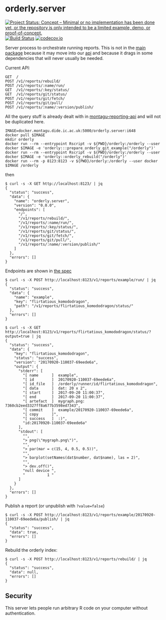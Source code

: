 # orderly.server

[![Project Status: Concept – Minimal or no implementation has been done yet, or the repository is only intended to be a limited example, demo, or proof-of-concept.](http://www.repostatus.org/badges/latest/concept.svg)](http://www.repostatus.org/#concept)
[![Build Status](https://travis-ci.org/vimc/orderly.server.svg?branch=master)](https://travis-ci.org/vimc/orderly.server)
[![codecov.io](https://codecov.io/github/vimc/orderly.server/coverage.svg?branch=master)](https://codecov.io/github/vimc/orderly.server?branch=master)

Server process to orchestrate running reports.  This is not in the [main package](https://github.com/vimc/orderly) because it may move into our [api](https://github.com/vimc/montagu-reporting-api) and because it drags in some dependencies that will never usually be needed.

Current API:

```
GET  /
POST /v1/reports/rebuild/
POST /v1/reports/:name/run/
GET  /v1/reports/:key/status/
GET  /v1/reports/git/status/
POST /v1/reports/git/fetch/
POST /v1/reports/git/pull/
POST /v1/reports/:name/:version/publish/
```

All the query stuff is already dealt with in [montagu-reporting-api](https://github.com/vimc/montagu-reporting-api) and will not be duplicated here.

```
IMAGE=docker.montagu.dide.ic.ac.uk:5000/orderly.server:i648
docker pull $IMAGE
mkdir orderly
docker run --rm --entrypoint Rscript -v ${PWD}/orderly:/orderly --user docker $IMAGE -e 'orderly:::prepare_orderly_git_example("/orderly")'
docker run --rm --entrypoint Rscript -v ${PWD}/orderly:/orderly --user docker $IMAGE -e 'orderly::orderly_rebuild("/orderly")'
docker run --rm -p 8123:8123 -v ${PWD}/orderly:/orderly --user docker $IMAGE /orderly
```

then

```
$ curl -s -X GET http://localhost:8123/ | jq
{
  "status": "success",
  "data": {
    "name": "orderly.server",
    "version": "0.0.0",
    "endpoints": [
      "/",
      "/v1/reports/rebuild/",
      "/v1/reports/:name/run/",
      "/v1/reports/:key/status/",
      "/v1/reports/git/status/",
      "/v1/reports/git/fetch/",
      "/v1/reports/git/pull/",
      "/v1/reports/:name/:version/publish/"
    ]
  },
  "errors": []
}
```

Endpoints are shown in [the spec](tests/testthat/spec/spec.md)

```
$ curl -s -X POST http://localhost:8123/v1/reports/example/run/ | jq
{
  "status": "success",
  "data": {
    "name": "example",
    "key": "flirtatious_komododragon",
    "path": "/v1/reports/flirtatious_komododragon/status/"
  },
  "errors": []
}
```

```
$ curl -s -X GET http://localhost:8123/v1/reports/flirtatious_komododragon/status/?output=true | jq
{
  "status": "success",
  "data": {
    "key": "flirtatious_komododragon",
    "status": "success",
    "version": "20170920-110037-69eede6a",
    "output": {
      "stderr": [
        "[ name      ]  example",
        "[ id        ]  20170920-110037-69eede6a",
        "[ id_file   ]  /orderly/runner/id/flirtatious_komododragon",
        "[ data      ]  dat: 20 x 2",
        "[ start     ]  2017-09-20 11:00:37",
        "[ end       ]  2017-09-20 11:00:37",
        "[ artefact  ]  mygraph.png: 7360cb2eed3327ff8a677b3598ed7343",
        "[ commit    ]  example/20170920-110037-69eede6a",
        "[ copy      ]",
        "[ success   ]  :)",
        "id:20170920-110037-69eede6a"
      ],
      "stdout": [
        "",
        "> png(\"mygraph.png\")",
        "",
        "> par(mar = c(15, 4, 0.5, 0.5))",
        "",
        "> barplot(setNames(dat$number, dat$name), las = 2)",
        "",
        "> dev.off()",
        "null device ",
        "          1 "
      ]
    }
  },
  "errors": []
}
```

Publish a report (or unpublish with `?value=false`)

```
$ curl -s -X POST http://localhost:8123/v1/reports/example/20170920-110037-69eede6a/publish/ | jq
{
  "status": "success",
  "data": true,
  "errors": []
}
```

Rebuild the orderly index:

```
$ curl -s -X POST http://localhost:8123/v1/reports/rebuild/ | jq
{
  "status": "success",
  "data": null,
  "errors": []
}
```

## Security

This server lets people run arbitrary R code on your computer without authentication.
